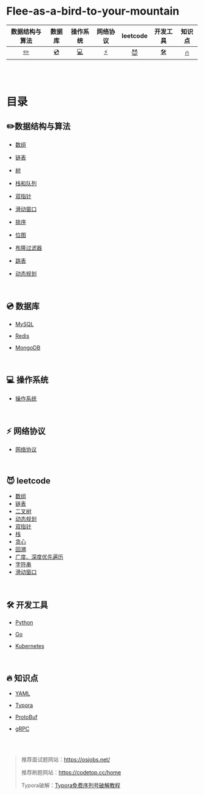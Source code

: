 # Flee-as-a-bird-to-your-mountain

|            数据结构与算法            |       数据库       |             操作系统             |        网络协议        |                leetcode                |                      开发工具                      |         知识点         |
| :----------------------------------: | :----------------: | :------------------------------: | :--------------------: | :------------------------------------: | :------------------------------------------------: | :--------------------: |
| [:pencil2:](#pencil2-数据结构与算法) | [:cd:](#cd-数据库) | [:computer:](#computer-操作系统) | [:zap:](#zap-网络协议) | [:smiling_imp:](#smiling_imp-leetcode) | [:hammer_and_wrench:](#hammer_and_wrench-开发工具) | [:fire:](#fire-知识点) |

  </br>

  </br>

# 目录

## :pencil2:数据结构与算法

- [数组](./数据结构与算法/数组/目录.md)
- [链表](./数据结构与算法/链表/目录.md)
- [树](./数据结构与算法/树/目录.md)
- [栈和队列](./数据结构与算法/栈和队列/目录.md)
- [双指针](./数据结构与算法/双指针.md)
- [滑动窗口](./数据结构与算法/滑动窗口算法.md)
- [排序](./数据结构与算法/排序/目录.md)
- [位图](./数据结构与算法/位图.md)
- [布隆过滤器](./数据结构与算法/布隆过滤器/目录.md)
- [跳表](./数据结构与算法/跳表.md)
- [动态规划](./数据结构与算法/动态规划/目录.md)

   </br>

## :cd: 数据库

- [MySQL](https://github.com/affectalways/Flee-as-a-bird-to-your-mountain/blob/main/MySQL/0.%E7%9B%AE%E5%BD%95.md)
- [Redis](Redis/0.目录.md)
- [MongoDB](MongoDB/目录.md)

  </br>

## :computer: 操作系统

- [操作系统](./操作系统/目录.md)

​    </br>

## :zap: 网络协议

- [网络协议](./网络协议/00.目录.md)

   </br>

## :smiling_imp: leetcode

- [数组](leetcode/数组/目录.md)
- [链表](leetcode/链表/目录.md)
- [二叉树](./leetcode/二叉树/目录.md)
- [动态规划](./leetcode/动态规划/目录.md)
- [双指针](./leetcode/双指针/目录.md)
- [栈](./leetcode/栈/目录.md)
- [贪心](./leetcode/贪心/目录.md)
- [回溯](./leetcode/回溯/目录.md)
- [广度、深度优先遍历](./leetcode/广度、深度优先遍历/目录.md)
- [字符串](./leetcode/字符串/目录.md)
- [滑动窗口](./leetcode/滑动窗口/目录.md)

​    </br>

## :hammer_and_wrench: 开发工具

- [Python](./python/0.目录.md)
- [Go](./Go/0.目录.md)
- [Kubernetes](./Kubernetes/0.目录.md)

   </br>

## :fire: 知识点

- [YAML](./YAML/0.目录.md)
- [Typora](./Typora/0.目录.md)
- [ProtoBuf](./ProtoBuf/00.目录.md)
- [gRPC](./gRPC/0.目录.md)

  </br>

  </br>

> 推荐面试题网站：https://osjobs.net/
>
> 推荐刷题网站：https://codetop.cc/home
>
> Typora破解：[Typora免费序列号破解教程](./Typora/Typora免费序列号破解教程.md)

